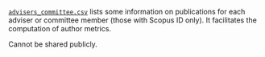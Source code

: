 [`advisers_committee.csv`](advisers_committee.csv) lists some information on publications for each adviser or committee member (those with Scopus ID only).  It facilitates the computation of author metrics.

Cannot be shared publicly.
